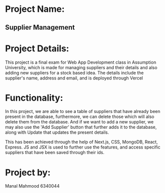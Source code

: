 # Project Name:
## Supplier Management

# Project Details:
This project is a final exam for Web App Development class in Assumption University, which is made for managing suppliers and their details and also adding new suppliers for a stock based idea. The details include the supplier's name, address and email, and is deployed through Vercel

# Functionality:

In this project, we are able to see a table of suppliers that have already been present in the database, furthermore, we can delete those which will also delete them from the database. And if we want to add a new supplier, we may also use the 'Add Supplier' button that further adds it to the database, along with Update that updates the present details.

This has been achieved through the help of Next.js, CSS, MongoDB, React, Express. JS and JSX is used to further use the features, and access specific suppliers that have been saved through their ids.

# Project by:

Manal Mahmood 6340044

